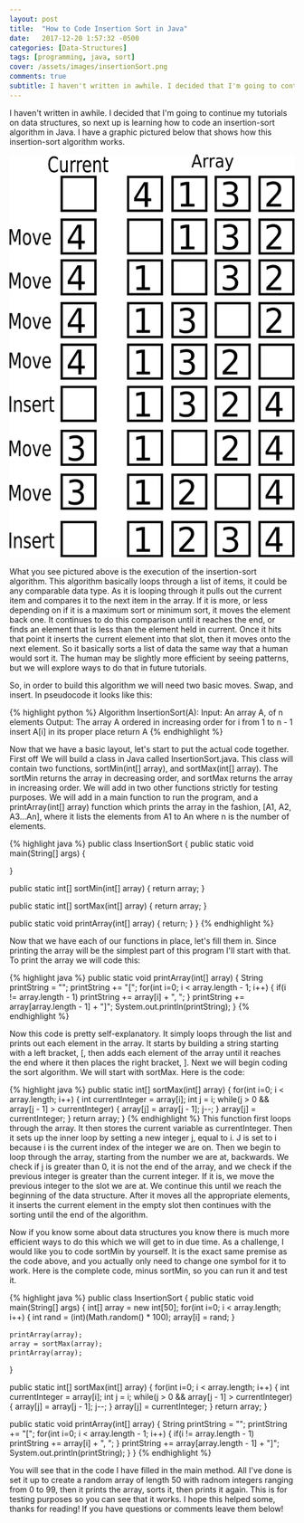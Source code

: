 ```yaml
---
layout: post
title:  "How to Code Insertion Sort in Java"
date:   2017-12-20 1:57:32 -0500
categories: [Data-Structures]
tags: [programming, java, sort]
cover: /assets/images/insertionSort.png
comments: true
subtitle: I haven't written in awhile. I decided that I'm going to continue my tutorials on data structures, so next up is...
---
```

I haven't written in awhile. I decided that I'm going to continue my tutorials on data structures, so next up is learning how to code an insertion-sort algorithm in Java.
I have a graphic pictured below that shows how this insertion-sort algorithm works.

![insertionSortPicture](/assets/images/insertionSort.png)

What you see pictured above is the execution of the insertion-sort algorithm. This algorithm basically loops through a list of items, it could be any comparable data type.
As it is looping through it pulls out the current item and compares it to the next item in the array. If it is more, or less depending on if it is a maximum sort or minimum sort,
it moves the element back one. It continues to do this comparison until it reaches the end, or finds an element that is less than the element held in current. Once it hits that point
it inserts the current element into that slot, then it moves onto the next element. So it basically sorts a list of data the same way that a human would sort it. The human may be slightly
more efficient by seeing patterns, but we will explore ways to do that in future tutorials.

So, in order to build this algorithm we will need two basic moves. Swap, and insert. In pseudocode it looks like this:

{% highlight python %}
Algorithm InsertionSort(A):
  Input: An array A, of n elements
  Output: The array A ordered in increasing order
  for i from 1 to n - 1
    insert A[i] in its proper place
  return A
{% endhighlight %}

Now that we have a basic layout, let's start to put the actual code together. First off We will build a class in Java called InsertionSort.java. This class will contain two functions,
sortMin(int[] array), and sortMax(int[] array). The sortMin returns the array in decreasing order, and sortMax returns the array in increasing order. We will add in two other functions
strictly for testing purposes. We will add in a main function to run the program, and a printArray(int[] array) function which prints the array in the fashion, [A1, A2, A3...An], where
it lists the elements from A1 to An where n is the number of elements.

{% highlight java %}
public class InsertionSort
{
  public static void main(String[] args)
  {

  }

  public static int[] sortMin(int[] array)
  {
    return array;
  }

  public static int[] sortMax(int[] array)
  {
    return array;
  }

  public static void printArray(int[] array)
  {
    return;
  }
}
{% endhighlight %}

Now that we have each of our functions in place, let's fill them in. Since printing the array will be the simplest part of this program I'll start with that. To print the array we will
code this:

{% highlight java %}
public static void printArray(int[] array)
{
  String printString = "";
  printString += "[";
  for(int i=0; i < array.length - 1; i++)
  {
    if(i != array.length - 1)
      printString += array[i] + ", ";
  }
  printString += array[array.length - 1] + "]";
  System.out.println(printString);
}
{% endhighlight %}

Now this code is pretty self-explanatory. It simply loops through the list and prints out each element in the array. It starts by building a string starting with a left bracket, [, then adds each element of the array until it reaches the end where it then places the right bracket, ]. Next we will begin coding the sort algorithm. We will start with sortMax. Here is the code:

{% highlight java %}
public static int[] sortMax(int[] array)
{
  for(int i=0; i < array.length; i++)
  {
    int currentInteger = array[i];
    int j = i;
    while(j > 0 && array[j - 1] > currentInteger)
    {
      array[j] = array[j - 1];
      j--;
    }
    array[j] = currentInteger;
  }
  return array;
}
{% endhighlight %}
This function first loops through the array. It then stores the current variable as currentInteger. Then it sets up the inner loop by setting a new integer j, equal to i. J is set to i because i is the current index of the integer we are on. Then we begin to loop through the array, starting from the number we are at, backwards. We check if j is greater than 0, it is not the end of the array, and we check if the previous integer is greater than the current integer. If it is, we move the previous integer to the slot we are at. We continue this until we reach the beginning of the data structure. After it moves all the appropriate elements, it inserts the current element in the empty slot then continues with the sorting until the end of the algorithm.

Now if you know some about data structures you know there is much more efficient ways to do this which we will get to in due time. As a challenge, I would like you to code sortMin by yourself. It is the exact same premise as the code above, and you actually only need to change one symbol for it to work. Here is the complete code, minus sortMin, so you can run it and test it.

{% highlight java %}
public class InsertionSort
{
  public static void main(String[] args)
  {
    int[] array = new int[50];
    for(int i=0; i < array.length; i++)
    {
      int rand = (int)(Math.random() * 100);
      array[i] = rand;
    }

    printArray(array);
    array = sortMax(array);
    printArray(array);
  }

  public static int[] sortMax(int[] array)
  {
    for(int i=0; i < array.length; i++)
    {
      int currentInteger = array[i];
      int j = i;
      while(j > 0 && array[j - 1] > currentInteger)
      {
        array[j] = array[j - 1];
        j--;
      }
      array[j] = currentInteger;
    }
    return array;
  }

  public static void printArray(int[] array)
  {
    String printString = "";
    printString += "[";
    for(int i=0; i < array.length - 1; i++)
    {
      if(i != array.length - 1)
        printString += array[i] + ", ";
    }
    printString += array[array.length - 1] + "]";
    System.out.println(printString);
  }
}
{% endhighlight %}

You will see that in the code I have filled in the main method. All I've done is set it up to create a random array of length 50 with radnom integers ranging from 0 to 99, then it prints the array, sorts it, then prints it again. This is for testing purposes so you can see that it works. I hope this helped some, thanks for reading! If you have questions or comments leave them below!
